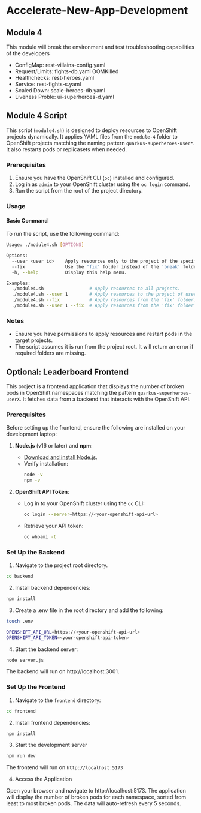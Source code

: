 # Accelerate-New-App-Development

## Module 4

This module will break the environment and test troubleshooting capabilities of the developers

- ConfigMap: rest-villains-config.yaml
- Request/Limits: fights-db.yaml OOMKilled
- Healthchecks: rest-heroes.yaml
- Service: rest-fights-s.yaml
- Scaled Down: scale-heroes-db.yaml
- Liveness Proble: ui-superheroes-d.yaml

## Module 4 Script

This script (`module4.sh`) is designed to deploy resources to OpenShift projects dynamically. It applies YAML files from the `module-4` folder to OpenShift projects matching the naming pattern `quarkus-superheroes-user*`. It also restarts pods or replicasets when needed.

### Prerequisites

1. Ensure you have the OpenShift CLI (`oc`) installed and configured.
2. Log in as `admin` to your OpenShift cluster using the `oc login` command.
3. Run the script from the root of the project directory.

### Usage

#### Basic Command

To run the script, use the following command:

```bash
Usage: ./module4.sh [OPTIONS]

Options:
  --user <user id>    Apply resources only to the project of the specified user (e.g., user1).
  --fix               Use the 'fix' folder instead of the 'break' folder.
  -h, --help          Display this help menu.

Examples:
  ./module4.sh                 # Apply resources to all projects.
  ./module4.sh --user 1        # Apply resources to the project of user1.
  ./module4.sh --fix           # Apply resources from the 'fix' folder.
  ./module4.sh --user 1 --fix  # Apply resources from the 'fix' folder to user1's project.
```

### Notes
- Ensure you have permissions to apply resources and restart pods in the target projects.
- The script assumes it is run from the project root. It will return an error if required folders are missing.

## Optional: Leaderboard Frontend 
This project is a frontend application that displays the number of broken pods in OpenShift namespaces matching the pattern `quarkus-superheroes-userX`. It fetches data from a backend that interacts with the OpenShift API.

### Prerequisites

Before setting up the frontend, ensure the following are installed on your development laptop:

1. **Node.js** (v16 or later) and **npm**:
   - [Download and install Node.js](https://nodejs.org/).
   - Verify installation:
     ```bash
     node -v
     npm -v
     ```

2. **OpenShift API Token**:
   - Log in to your OpenShift cluster using the `oc` CLI:
     ```bash
     oc login --server=https://<your-openshift-api-url>
     ```
   - Retrieve your API token:
     ```bash
     oc whoami -t
     ```

### Set Up the Backend

1. Navigate to the project root directory.
```bash
cd backend
```

2. Install backend dependencies:

```bash
npm install
```

3. Create a .env file in the root directory and add the following:

```bash
touch .env
```

```bash
OPENSHIFT_API_URL=https://<your-openshift-api-url>
OPENSHIFT_API_TOKEN=<your-openshift-api-token>
```
4. Start the backend server:

```bash
node server.js
```

The backend will run on http://localhost:3001.

### Set Up the Frontend

1. Navigate to the `frontend` directory:

```bash
cd frontend
```

2. Install frontend dependencies:

```bash
npm install
```

3. Start the development server

```bash
npm run dev
```

The frontend will run on `http://localhost:5173`

4. Access the Application

Open your browser and navigate to http://localhost:5173. The application will display the number of broken pods for each namespace, sorted from least to most broken pods. The data will auto-refresh every 5 seconds.
